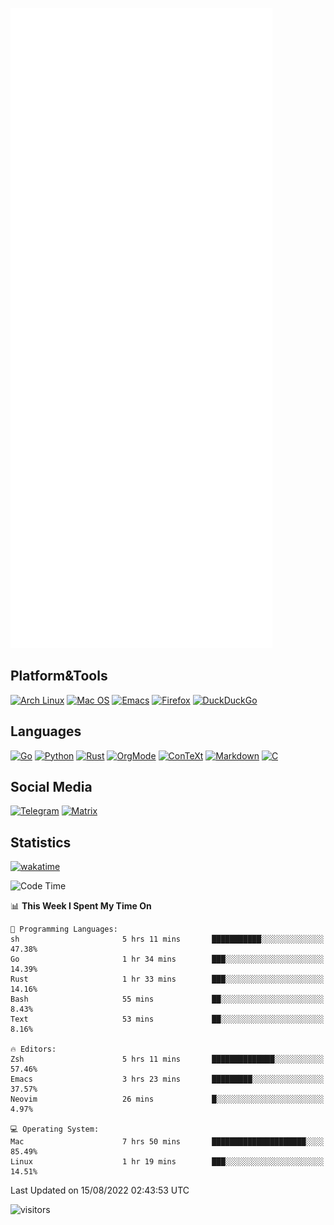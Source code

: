 ![Metrics](https://github.com/SteamedFish/SteamedFish/blob/master/github-metrics.svg)

## Platform&Tools

[![Arch Linux](https://img.shields.io/badge/ArchLinux-1793D1?logo=arch-linux&logoColor=fff&style=flat-square)](https://archlinux.org/)
[![Mac OS](https://img.shields.io/badge/MacOS-000000?style=flat-square&logo=macos&logoColor=F0F0F0)](https://www.apple.com/macos/)
[![Emacs](https://img.shields.io/badge/Emacs-%237F5AB6.svg?&style=flat-square&logo=gnu-emacs&logoColor=white)](https://www.gnu.org/software/emacs/)
[![Firefox](https://img.shields.io/badge/Firefox-FF7139?style=flat-square&logo=Firefox-Browser&logoColor=white)](https://firefox.com/)
[![DuckDuckGo](https://img.shields.io/badge/DuckDuckGo-DE5833?style=flat-square&logo=DuckDuckGo&logoColor=white)](https://duckduckgo.com/)

## Languages

[![Go](https://img.shields.io/badge/Golang-%2300ADD8.svg?style=flat-square&logo=go&logoColor=white)](https://golang.org/)
[![Python](https://img.shields.io/badge/Python-3670A0?style=flat-square&logo=python&logoColor=ffdd54)](https://www.python.org/)
[![Rust](https://img.shields.io/badge/Rust-%23000000.svg?style=flat-square&logo=rust&logoColor=white)](https://www.rust-lang.org/)
[![OrgMode](https://img.shields.io/badge/OrgMode-%23000000.svg?style=flat-square&logo=org&logoColor=white)](https://orgmode.org/)
[![ConTeXt](https://img.shields.io/badge/ConTeXt-%23008080.svg?style=flat-square&logo=latex&logoColor=white)](https://contextgarden.net/)
[![Markdown](https://img.shields.io/badge/MarkDown-%23000000.svg?style=flat-square&logo=markdown&logoColor=white)](https://daringfireball.net/projects/markdown/)
[![C](https://img.shields.io/badge/C-%2300599C.svg?style=flat-square&logo=c&logoColor=white)](https://www.iso.org/standard/74528.html)

## Social Media
[![Telegram](https://img.shields.io/badge/SteamedFish-2CA5E0?style=social&logo=telegram&logoColor=white)](https://t.me/SteamedFish)
[![Matrix](https://img.shields.io/badge/SteamedFish-2CA5E0?style=social&logo=matrix&logoColor=black)](https://matrix.to/#/@i:steamedfish.org)

## Statistics
[![wakatime](https://wakatime.com/badge/user/168280d6-fcf2-4b4f-ad3a-dc4612f35b38.svg)](https://wakatime.com/@168280d6-fcf2-4b4f-ad3a-dc4612f35b38)

<!--START_SECTION:waka-->
![Code Time](http://img.shields.io/badge/Code%20Time-1%2C961%20hrs%2020%20mins-blue)

📊 **This Week I Spent My Time On** 

```text
💬 Programming Languages: 
sh                       5 hrs 11 mins       ███████████░░░░░░░░░░░░░░   47.38% 
Go                       1 hr 34 mins        ███░░░░░░░░░░░░░░░░░░░░░░   14.39% 
Rust                     1 hr 33 mins        ███░░░░░░░░░░░░░░░░░░░░░░   14.16% 
Bash                     55 mins             ██░░░░░░░░░░░░░░░░░░░░░░░   8.43% 
Text                     53 mins             ██░░░░░░░░░░░░░░░░░░░░░░░   8.16%

🔥 Editors: 
Zsh                      5 hrs 11 mins       ██████████████░░░░░░░░░░░   57.46% 
Emacs                    3 hrs 23 mins       █████████░░░░░░░░░░░░░░░░   37.57% 
Neovim                   26 mins             █░░░░░░░░░░░░░░░░░░░░░░░░   4.97%

💻 Operating System: 
Mac                      7 hrs 50 mins       █████████████████████░░░░   85.49% 
Linux                    1 hr 19 mins        ███░░░░░░░░░░░░░░░░░░░░░░   14.51%

```


 Last Updated on 15/08/2022 02:43:53 UTC
<!--END_SECTION:waka-->

![visitors](https://visitor-badge.laobi.icu/badge?page_id=SteamedFish.SteamedFish)
